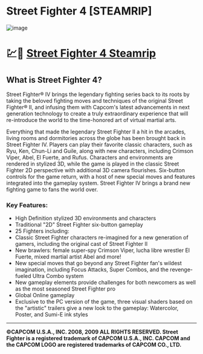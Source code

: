 # Street Fighter 4 [STEAMRIP]

![image](https://github.com/user-attachments/assets/d461dcf3-1a3c-4689-a44c-5d8d27811b14)

# 💹🚀 [Street Fighter 4 Steamrip](https://tinyurl.com/5ebubtax)

## What is Street Fighter 4?

Street Fighter® IV brings the legendary fighting series back to its roots by taking the beloved fighting moves and techniques of the original Street Fighter® II, and infusing them with Capcom's latest advancements in next generation technology to create a truly extraordinary experience that will re-introduce the world to the time-honored art of virtual martial arts.

Everything that made the legendary Street Fighter II a hit in the arcades, living rooms and dormitories across the globe has been brought back in Street Fighter IV. Players can play their favorite classic characters, such as Ryu, Ken, Chun-Li and Guile, along with new characters, including Crimson Viper, Abel, El Fuerte, and Rufus. Characters and environments are rendered in stylized 3D, while the game is played in the classic Street Fighter 2D perspective with additional 3D camera flourishes. Six-button controls for the game return, with a host of new special moves and features integrated into the gameplay system. Street Fighter IV brings a brand new fighting game to fans the world over.

### Key Features:

- High Definition stylized 3D environments and characters
- Traditional "2D" Street Fighter six-button gameplay
- 25 Fighters including:
- Classic Street Fighter characters re-imagined for a new generation of gamers, including the original cast of Street Fighter II
- New brawlers: female super-spy Crimson Viper, lucha libre wrestler El Fuerte, mixed martial artist Abel and more!
- New special moves that go beyond any Street Fighter fan's wildest imagination, including Focus Attacks, Super Combos, and the revenge-fueled Ultra Combo system
- New gameplay elements provide challenges for both newcomers as well as the most seasoned Street Fighter pro
- Global Online gameplay
- Exclusive to the PC version of the game, three visual shaders based on the "artistic" trailers give a new look to the gameplay: Watercolor, Poster, and Sumi-E ink styles

---

**©CAPCOM U.S.A., INC. 2008, 2009 ALL RIGHTS RESERVED. Street Fighter is a registered trademark of CAPCOM U.S.A., INC. CAPCOM and the CAPCOM LOGO are registered trademarks of CAPCOM CO., LTD.**
